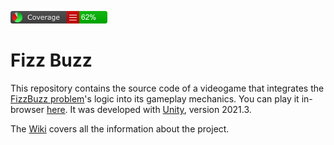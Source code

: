 <p align="left">
	<img alt="Code coverage" src ="https://github.com/mnicolas94/ce-fizz-buzz/blob/dev/CodeCoverage/Report/badge_linecoverage.png" />
</p> 

# Fizz Buzz

This repository contains the source code of a videogame that integrates the [FizzBuzz problem](http://wiki.c2.com/?FizzBuzzTest)'s logic into its gameplay mechanics. You can play it in-browser [here](https://miguelcok27.itch.io/fizzbuzz). It was developed with [Unity](https://unity.com), version 2021.3.

The [Wiki](https://github.com/mnicolas94/ce-fizz-buzz/wiki) covers all the information about the project.
